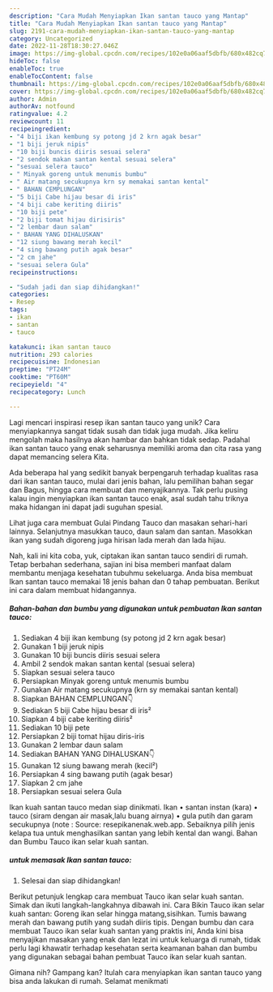 ```yaml
---
description: "Cara Mudah Menyiapkan Ikan santan tauco yang Mantap"
title: "Cara Mudah Menyiapkan Ikan santan tauco yang Mantap"
slug: 2191-cara-mudah-menyiapkan-ikan-santan-tauco-yang-mantap
category: Uncategorized
date: 2022-11-28T18:30:27.046Z
image: https://img-global.cpcdn.com/recipes/102e0a06aaf5dbfb/680x482cq70/ikan-santan-tauco-foto-resep-utama.jpg
hideToc: false
enableToc: true
enableTocContent: false
thumbnail: https://img-global.cpcdn.com/recipes/102e0a06aaf5dbfb/680x482cq70/ikan-santan-tauco-foto-resep-utama.jpg
cover: https://img-global.cpcdn.com/recipes/102e0a06aaf5dbfb/680x482cq70/ikan-santan-tauco-foto-resep-utama.jpg
author: Admin
authorAv: notfound
ratingvalue: 4.2
reviewcount: 11
recipeingredient:
- "4 biji ikan kembung sy potong jd 2 krn agak besar"
- "1 biji jeruk nipis"
- "10 biji buncis diiris sesuai selera"
- "2 sendok makan santan kental sesuai selera"
- "sesuai selera tauco"
- " Minyak goreng untuk menumis bumbu"
- " Air matang secukupnya krn sy memakai santan kental"
- " BAHAN CEMPLUNGAN"
- "5 biji Cabe hijau besar di iris"
- "4 biji cabe keriting diiris"
- "10 biji pete"
- "2 biji tomat hijau dirisiris"
- "2 lembar daun salam"
- " BAHAN YANG DIHALUSKAN"
- "12 siung bawang merah kecil"
- "4 sing bawang putih agak besar"
- "2 cm jahe"
- "sesuai selera Gula"
recipeinstructions:

- "Sudah jadi dan siap dihidangkan!"
categories:
- Resep
tags:
- ikan
- santan
- tauco

katakunci: ikan santan tauco 
nutrition: 293 calories
recipecuisine: Indonesian
preptime: "PT24M"
cooktime: "PT60M"
recipeyield: "4"
recipecategory: Lunch

---
```





Lagi mencari inspirasi resep ikan santan tauco yang unik? Cara menyiapkannya sangat tidak susah dan tidak juga mudah. Jika keliru mengolah maka hasilnya akan hambar dan bahkan tidak sedap. Padahal ikan santan tauco yang enak seharusnya memiliki aroma dan cita rasa yang dapat memancing selera Kita.





Ada beberapa hal yang sedikit banyak berpengaruh terhadap kualitas rasa dari ikan santan tauco, mulai dari jenis bahan, lalu pemilihan bahan segar dan Bagus, hingga cara membuat dan menyajikannya. Tak perlu pusing kalau ingin menyiapkan ikan santan tauco enak,      asal sudah tahu triknya maka hidangan ini dapat jadi suguhan spesial.














Lihat juga cara membuat Gulai Pindang Tauco dan masakan sehari-hari lainnya. Selanjutnya masukkan tauco, daun salam dan santan. Masokkan ikan yang sudah digoreng juga hirisan lada merah dan lada hijau.






Nah, kali ini kita coba, yuk, ciptakan ikan santan tauco sendiri di rumah. Tetap berbahan sederhana, sajian ini bisa memberi manfaat dalam membantu menjaga kesehatan tubuhmu sekeluarga. Anda bisa membuat Ikan santan tauco memakai 18 jenis bahan dan 0 tahap pembuatan. Berikut ini cara dalam membuat hidangannya.

<!--inarticleads1-->

##### Bahan-bahan dan bumbu yang digunakan untuk pembuatan Ikan santan tauco:

1. Sediakan 4 biji ikan kembung (sy potong jd 2 krn agak besar)
1. Gunakan 1 biji jeruk nipis
1. Gunakan 10 biji buncis diiris sesuai selera
1. Ambil 2 sendok makan santan kental (sesuai selera)
1. Siapkan sesuai selera tauco
1. Persiapkan  Minyak goreng untuk menumis bumbu
1. Gunakan  Air matang secukupnya (krn sy memakai santan kental)
1. Siapkan  BAHAN CEMPLUNGAN👇
1. Sediakan 5 biji Cabe hijau besar di iris²
1. Siapkan 4 biji cabe keriting diiris²
1. Sediakan 10 biji pete
1. Persiapkan 2 biji tomat hijau diris-iris
1. Gunakan 2 lembar daun salam
1. Sediakan  BAHAN YANG DIHALUSKAN👇
1. Gunakan 12 siung bawang merah (kecil²)
1. Persiapkan 4 sing bawang putih (agak besar)
1. Siapkan 2 cm jahe
1. Persiapkan sesuai selera Gula


Ikan kuah santan tauco medan siap dinikmati. Ikan • santan instan (kara) • tauco (siram dengan air masak,lalu buang airnya) • gula putih dan garam secukupnya (note : Source: resepikanenak.web.app. Sebaiknya pilih jenis kelapa tua untuk menghasilkan santan yang lebih kental dan wangi. Bahan dan Bumbu Tauco ikan selar kuah santan. 

<!--inarticleads2-->

#####  untuk memasak Ikan santan tauco:


1. Selesai dan siap dihidangkan!

Berikut petunjuk lengkap cara membuat Tauco ikan selar kuah santan. Simak dan ikuti langkah-langkahnya dibawah ini. Cara Bikin Tauco ikan selar kuah santan: Goreng ikan selar hingga matang,sisihkan. Tumis bawang merah dan bawang putih yang sudah diiris tipis. Dengan bumbu dan cara membuat Tauco ikan selar kuah santan yang praktis ini, Anda kini bisa menyajikan masakan yang enak dan lezat ini untuk keluarga di rumah, tidak perlu lagi khawatir terhadap kesehatan serta keamanan bahan dan bumbu yang digunakan sebagai bahan pembuat Tauco ikan selar kuah santan. 

Gimana nih? Gampang kan? Itulah cara menyiapkan ikan santan tauco yang bisa anda lakukan di rumah. Selamat menikmati
